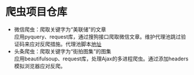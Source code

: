 # 爬虫项目仓库
* 微信爬虫：爬取关键字为“美联储”的文章  
    应用pyquery、request库，通过搜狗接口爬取微信文章。维护代理池跳过验证码来应对反爬措施。代理池脚本[地址](https://github.com/Python3WebSpider/ProxyPool)
* 头条爬虫：爬取关键字为“街拍图集”的图集  
    应用beautifulsoup、request库，处理Ajax的多进程爬虫。通过添加headers模拟浏览器应对反爬。